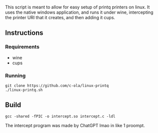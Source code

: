 This script is meant to allow for easy setup of printq printers on linux. It uses the native windows application, and runs it under wine, intercepting the printer URI that it creates, and then adding it cups.

## Instructions 
### Requirements
- wine
- cups

### Running
```
git clone https://github.com/c-ola/linux-printq
./linux-printq.sh
```

## Build
```
gcc -shared -fPIC -o intercept.so intercept.c -ldl
```

The intercept program was made by ChatGPT lmao in like 1 proompt.


